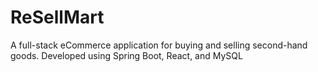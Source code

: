 # ReSellMart
A full-stack eCommerce application for buying and selling second-hand goods. Developed using Spring Boot, React, and MySQL
